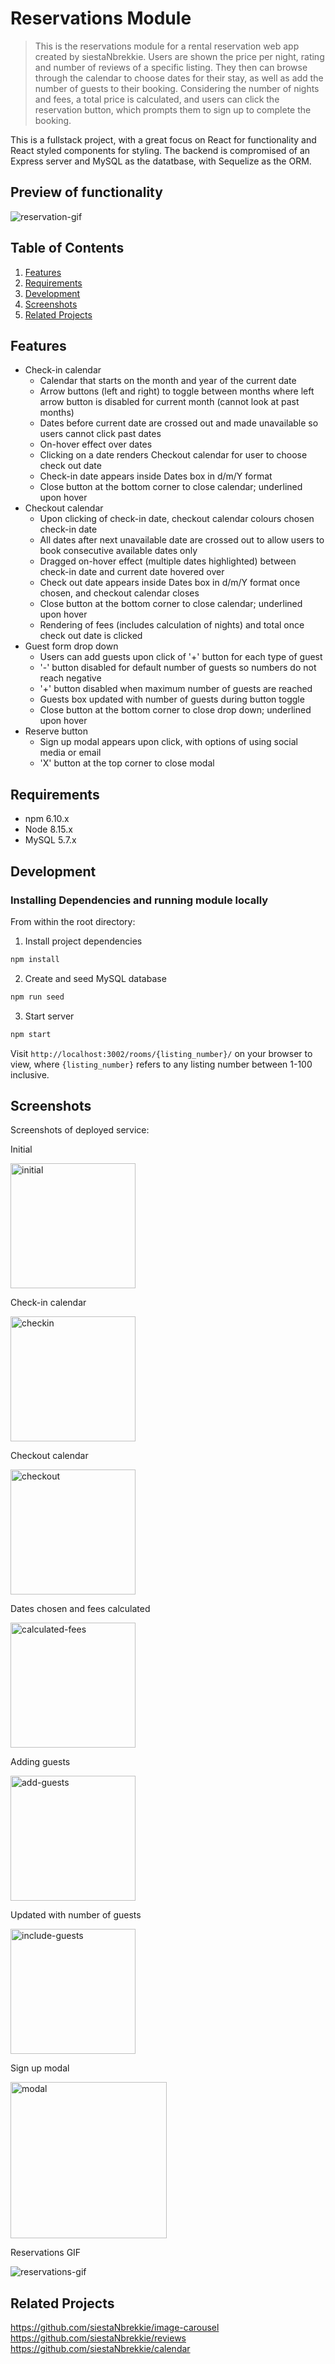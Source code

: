# Reservations Module

> This is the reservations module for a rental reservation web app created by siestaNbrekkie. Users are shown the price per night, rating and number of reviews of a specific listing. They then can browse through the calendar to choose dates for their stay, as well as add the number of guests to their booking. Considering the number of nights and fees, a total price is calculated, and users can click the reservation button, which prompts them to sign up to complete the booking.

This is a fullstack project, with a great focus on React for functionality and React styled components for styling. The backend is compromised of an Express server and MySQL as the datatbase, with Sequelize as the ORM.

## Preview of functionality

![reservation-gif](https://user-images.githubusercontent.com/41028186/85629928-951e6b80-b627-11ea-8697-50a3dbd92b05.gif)

## Table of Contents

1. [Features](#features)
1. [Requirements](#requirements)
1. [Development](#development)
1. [Screenshots](#screenshots)
1. [Related Projects](#related-projects)

## Features
  * Check-in calendar
    - Calendar that starts on the month and year of the current date
    - Arrow buttons (left and right) to toggle between months where left arrow button is disabled for current month (cannot look at past months)
    - Dates before current date are crossed out and made unavailable so users cannot click past dates
    - On-hover effect over dates
    - Clicking on a date renders Checkout calendar for user to choose check out date
    - Check-in date appears inside Dates box in d/m/Y format
    - Close button at the bottom corner to close calendar; underlined upon hover
  * Checkout calendar
    - Upon clicking of check-in date, checkout calendar colours chosen check-in date
    - All dates after next unavailable date are crossed out to allow users to book consecutive available dates only
    - Dragged on-hover effect (multiple dates highlighted) between check-in date and current date hovered over
    - Check out date appears inside Dates box in d/m/Y format once chosen, and checkout calendar closes
    - Close button at the bottom corner to close calendar; underlined upon hover
    - Rendering of fees (includes calculation of nights) and total once check out date is clicked
  * Guest form drop down
    - Users can add guests upon click of '+' button for each type of guest
    - '-' button disabled for default number of guests so numbers do not reach negative
    - '+' button disabled when maximum number of guests are reached
    - Guests box updated with number of guests during button toggle
    - Close button at the bottom corner to close drop down; underlined upon hover
  * Reserve button
    - Sign up modal appears upon click, with options of using social media or email
    - 'X' button at the top corner to close modal

## Requirements
  * npm 6.10.x
  * Node 8.15.x
  * MySQL 5.7.x

## Development

### Installing Dependencies and running module locally

From within the root directory:

1. Install project dependencies

```sh
npm install
```

2. Create and seed MySQL database
```sh
npm run seed
```

3. Start server
```sh
npm start
```

Visit `http://localhost:3002/rooms/{listing_number}/` on your browser to view, where `{listing_number}` refers to any listing number between 1-100 inclusive.

## Screenshots

Screenshots of deployed service:

Initial

<img width="200" alt="initial" src="https://user-images.githubusercontent.com/41028186/85626686-44584400-b622-11ea-88bb-b423c479eef3.png">

Check-in calendar

<img width="200" alt="checkin" src="https://user-images.githubusercontent.com/41028186/85627051-ccd6e480-b622-11ea-9964-b2db54ede6e9.png">

Checkout calendar

<img width="200" alt="checkout" src="https://user-images.githubusercontent.com/41028186/85627131-e8da8600-b622-11ea-9004-5ee20e46f418.png">

Dates chosen and fees calculated

<img width="200" alt="calculated-fees" src="https://user-images.githubusercontent.com/41028186/85627179-fa239280-b622-11ea-8fd4-8e8ae0574b5a.png">

Adding guests

<img width="200" alt="add-guests" src="https://user-images.githubusercontent.com/41028186/85627303-2a6b3100-b623-11ea-9329-07f074d5ea7e.png">

Updated with number of guests

<img width="200" alt="include-guests" src="https://user-images.githubusercontent.com/41028186/85627378-3f47c480-b623-11ea-8f39-3f9477230f96.png">

Sign up modal

<img width="250" alt="modal" src="https://user-images.githubusercontent.com/41028186/85627462-62727400-b623-11ea-99ca-56305f2a3ca3.png">

Reservations GIF

![reservations-gif](https://user-images.githubusercontent.com/41028186/85634081-7b812200-b62f-11ea-9740-1ea5e79c5130.gif)

## Related Projects

https://github.com/siestaNbrekkie/image-carousel
https://github.com/siestaNbrekkie/reviews
https://github.com/siestaNbrekkie/calendar